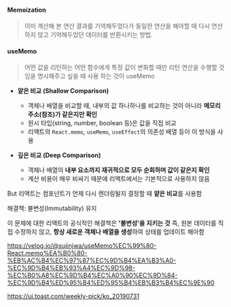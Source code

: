 #### Memoization
> 이미 계산해 본 연산 결과를 기억해두었다가 동일한 연산을 해야할 때 다시 연산하지 않고 기억해두었던 데이터를 반환시키는 방법.

#### useMemo
> 어떤 값을 리턴하는 어떤 함수에게 특정 값이 변화할 때만 리턴 연산을 수행할 것임을 명시해주고 싶을 때 사용 하는 것이 useMemo


- **얕은 비교 (Shallow Comparison)**
    - 객체나 배열을 비교할 때, 내부의 값 하나하나를 비교하는 것이 아니라 **메모리 주소(참조)가 같은지만 확인**
    - 원시 타입(string, number, boolean 등)은 값을 직접 비교
    - 리액트의 `React.memo`, `useMemo`, `useEffect`의 의존성 배열 등이 이 방식을 사용
        
- **깊은 비교 (Deep Comparison)**
    - 객체나 배열의 **내부 요소까지 재귀적으로 모두 순회하며 값이 같은지 확인**
    - 계산 비용이 매우 비싸기 때문에 리액트에서는 기본적으로 사용하지 않음

But 리액트는 컴포넌트가 언제 다시 렌더링될지 결정할 때 **얕은 비교**를 사용함

해결책: 불변성(Immutability) 유지

이 문제에 대한 리액트의 공식적인 해결책은 **'불변성'을 지키는 것** 
즉, 원본 데이터를 직접 수정하지 않고, **항상 새로운 객체나 배열을 생성**하여 상태를 업데이트 해아함

https://velog.io/@sujinjwa/useMemo%EC%99%80-React.memo%EA%B0%80-%EB%AC%B4%EC%97%87%EC%9D%B4%EA%B3%A0-%EC%9D%B4%EB%93%A4%EC%9D%98-%EC%B0%A8%EC%9D%B4%EC%A0%90%EC%9D%84-%EC%9D%B4%ED%95%B4%ED%95%B4%EB%B3%B4%EC%9E%90

https://ui.toast.com/weekly-pick/ko_20190731
